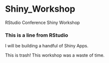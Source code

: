 # Shiny_Workshop
RStudio Conference Shiny Workshop


### This is a line from RStudio

I will be building a handful of Shiny Apps.


This is trash! This workshop was a waste of time.
